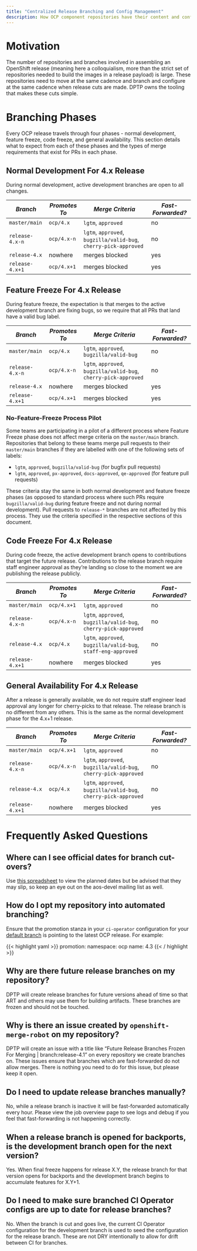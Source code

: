 ```yaml
---
title: "Centralized Release Branching and Config Management"
description: How OCP component repositories have their content and configuration managed centrally.
---
```


# Motivation
The number of repositories and branches involved in assembling an OpenShift release (meaning here a colloquialism, more than the strict set of repositories needed to build the images in a release payload) is large. These repositories need to move at the same cadence and branch and configure at the same cadence when release cuts are made. DPTP owns the tooling that makes these cuts simple.

# Branching Phases
Every OCP release travels through four phases - normal development, feature freeze, code freeze, and general availability. This section details what to expect from each of these phases and the types of merge requirements that exist for PRs in each phase.

## Normal Development For 4.x Release
During normal development, active development branches are open to all changes.

|*Branch*|*Promotes To*|*Merge Criteria*|*Fast-Forwarded?*|
|-|-|-|-|
|`master/main`|`ocp/4.x`|`lgtm`, `approved`|no|
|`release-4.x-n`|`ocp/4.x-n`|`lgtm`, `approved`, `bugzilla/valid-bug`, `cherry-pick-approved`|no|
|`release-4.x`|nowhere|merges blocked|yes|
|`release-4.x+1`|`ocp/4.x+1`|merges blocked|yes|

## Feature Freeze For 4.x Release
During feature freeze, the expectation is that merges to the active development branch are fixing bugs, so we require that all PRs that land have a valid bug label.

|*Branch*|*Promotes To*|*Merge Criteria*|*Fast-Forwarded?*|
|-|-|-|-|
|`master/main`|`ocp/4.x`|`lgtm`, `approved`, `bugzilla/valid-bug`|no|
|`release-4.x-n`|`ocp/4.x-n`|`lgtm`, `approved`, `bugzilla/valid-bug`, `cherry-pick-approved`|no|
|`release-4.x`|nowhere|merges blocked|yes|
|`release-4.x+1`|`ocp/4.x+1`|merges blocked|yes|

### No-Feature-Freeze Process Pilot

Some teams are participating in a pilot of a different process where Feature Freeze phase does not affect merge criteria on the `master/main` branch. Repositories that belong to these teams merge pull requests to their `master/main` branches if they are labelled with one of the following sets of labels:

- `lgtm`, `approved`, `bugzilla/valid-bug` (for bugfix pull requests)
- `lgtm`, `approved`, `px-approved`, `docs-approved`, `qe-approved` (for feature pull requests)

These criteria stay the same in both normal development and feature freeze phases (as opposed to standard process where such PRs require `bugzilla/valid-bug` during feature freeze and not during normal development). Pull requests to `release-*` branches are not affected by this process. They use the criteria specified in the respective sections of this document.

## Code Freeze For 4.x Release
During code freeze, the active development branch opens to contributions that target the future release. Contributions to the release branch require staff engineer approval as they’re landing so close to the moment we are publishing the release publicly.

|*Branch*|*Promotes To*|*Merge Criteria*|*Fast-Forwarded?*|
|-|-|-|-|
|`master/main`|`ocp/4.x+1`|`lgtm`, `approved`|no|
|`release-4.x-n`|`ocp/4.x-n`|`lgtm`, `approved`, `bugzilla/valid-bug`, `cherry-pick-approved`|no|
|`release-4.x`|`ocp/4.x`|`lgtm`, `approved`, `bugzilla/valid-bug`, `staff-eng-approved`|no|
|`release-4.x+1`|nowhere|merges blocked|yes|

## General Availability For 4.x Release
After a release is generally available, we do not require staff engineer lead approval any longer for cherry-picks to that release. The release branch is no different from any others. This is the same as the normal development phase for the 4.x+1 release.

|*Branch*|*Promotes To*|*Merge Criteria*|*Fast-Forwarded?*|
|-|-|-|-|
|`master/main`|`ocp/4.x+1`|`lgtm`, `approved`|no|
|`release-4.x-n`|`ocp/4.x-n`|`lgtm`, `approved`, `bugzilla/valid-bug`, `cherry-pick-approved`|no|
|`release-4.x`|`ocp/4.x`|`lgtm`, `approved`, `bugzilla/valid-bug`, `cherry-pick-approved`|no|
|`release-4.x+1`|nowhere|merges blocked|yes|


# Frequently Asked Questions
## Where can I see official dates for branch cut-overs?
Use [this spreadsheet](https://docs.google.com/spreadsheets/u/1/d/19bRYespPb-AvclkwkoizmJ6NZ54p9iFRn6DGD8Ugv2c/edit#gid=0) to view the planned dates but be advised that they may slip, so keep an eye out on the aos-devel mailing list as well.

## How do I opt my repository into automated branching?
Ensure that the promotion stanza in your `ci-operator` configuration for your [default branch][default-branch] is pointing to the latest OCP release. For example:

{{< highlight yaml >}}
promotion:
  namespace: ocp
  name: 4.3
{{< / highlight >}}

## Why are there future release branches on my repository?
DPTP will create release branches for future versions ahead of time so that ART and others may use them for building artifacts. These branches are frozen and should not be touched.

## Why is there an issue created by `openshift-merge-robot` on my repository?
DPTP will create an issue with a title like “Future Release Branches Frozen For Merging | branch:release-4.1” on every repository we create branches on. These issues ensure that branches which are fast-forwarded do not allow merges. There is nothing you need to do for this issue, but please keep it open.

## Do I need to update release branches manually?
No, while a release branch is inactive it will be fast-forwarded automatically every hour. Please view the job overview page to see logs and debug if you feel that fast-forwarding is not happening correctly.

## When a release branch is opened for backports, is the development branch open for the next version?
Yes. When final freeze happens for release X.Y, the release branch for that version opens for backports and the development branch begins to accumulate features for X.Y+1.

## Do I need to make sure branched CI Operator configs are up to date for release branches?
No. When the branch is cut and goes live, the current CI Operator configuration for the development branch is used to seed the configuration for the release branch. These are not DRY intentionally to allow for drift between CI for branches.

[default-branch]: https://docs.github.com/en/repositories/configuring-branches-and-merges-in-your-repository/managing-branches-in-your-repository/changing-the-default-branch
